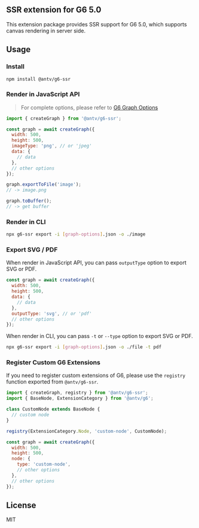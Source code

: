 ## SSR extension for G6 5.0

This extension package provides SSR support for G6 5.0, which supports canvas rendering in server side.

## Usage

### Install

```bash
npm install @antv/g6-ssr
```

### Render in JavaScript API

> For complete options, please refer to [G6 Graph Options](https://g6.antv.antgroup.com/api/graph/option)

```js
import { createGraph } from '@antv/g6-ssr';

const graph = await createGraph({
  width: 500,
  height: 500,
  imageType: 'png', // or 'jpeg'
  data: {
    // data
  },
  // other options
});

graph.exportToFile('image');
// -> image.png

graph.toBuffer();
// -> get buffer
```

### Render in CLI

```bash
npx g6-ssr export -i [graph-options].json -o ./image
```

### Export SVG / PDF

When render in JavaScript API, you can pass `outputType` option to export SVG or PDF.

```js
const graph = await createGraph({
  width: 500,
  height: 500,
  data: {
    // data
  },
  outputType: 'svg', // or 'pdf'
  // other options
});
```

When render in CLI, you can pass `-t` or `--type` option to export SVG or PDF.

```bash
npx g6-ssr export -i [graph-options].json -o ./file -t pdf
```

### Register Custom G6 Extensions

If you need to register custom extensions of G6, please use the `registry` function exported from `@antv/g6-ssr`.

```js
import { createGraph, registry } from '@antv/g6-ssr';
import { BaseNode, ExtensionCategory } from '@antv/g6';

class CustomNode extends BaseNode {
  // custom node
}

registry(ExtensionCategory.Node, 'custom-node', CustomNode);

const graph = await createGraph({
  width: 500,
  height: 500,
  node: {
    type: 'custom-node',
    // other options
  },
  // other options
});
```

## License

MIT
